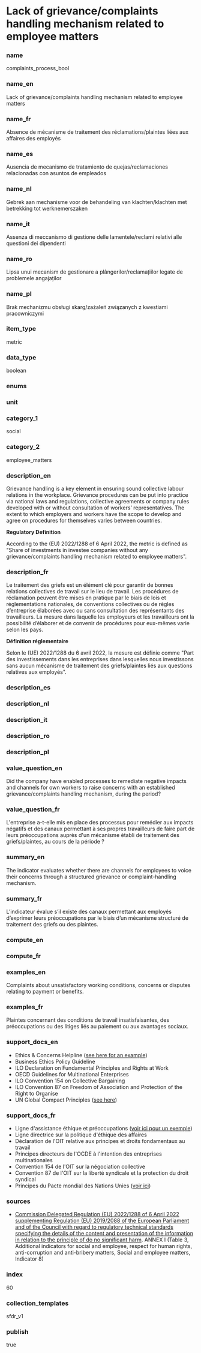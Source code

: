 # Lack of grievance/complaints handling mechanism related to employee matters

### name

complaints_process_bool

### name_en

Lack of grievance/complaints handling mechanism related to employee matters

### name_fr

Absence de mécanisme de traitement des réclamations/plaintes liées aux affaires des employés

### name_es

Ausencia de mecanismo de tratamiento de quejas/reclamaciones relacionadas con asuntos de empleados

### name_nl

Gebrek aan mechanisme voor de behandeling van klachten/klachten met betrekking tot werknemerszaken

### name_it

Assenza di meccanismo di gestione delle lamentele/reclami relativi alle questioni dei dipendenti

### name_ro

Lipsa unui mecanism de gestionare a plângerilor/reclamațiilor legate de problemele angajaților

### name_pl

Brak mechanizmu obsługi skarg/zażaleń związanych z kwestiami pracowniczymi

### item_type

metric

### data_type

boolean

### enums



### unit



### category_1

social

### category_2

employee_matters

### description_en

Grievance handling is a key element in ensuring sound collective labour relations in the workplace.
Grievance procedures can be put into practice via national laws and regulations, collective
agreements or company rules developed with or without consultation of workers’ representatives.
The extent to which employers and workers have the scope to develop and agree on procedures for
themselves varies between countries.

**Regulatory Definition**

According to the (EU) 2022/1288 of 6 April 2022, the metric is defined as "Share of investments in
investee companies without any grievance/complaints handling mechanism related to employee matters".


### description_fr

Le traitement des griefs est un élément clé pour garantir de bonnes relations collectives de
travail sur le lieu de travail. Les procédures de réclamation peuvent être mises en pratique par
le biais de lois et réglementations nationales, de conventions collectives ou de règles d’entreprise
élaborées avec ou sans consultation des représentants des travailleurs. La mesure dans laquelle les
employeurs et les travailleurs ont la possibilité d’élaborer et de convenir de procédures pour
eux-mêmes varie selon les pays.

**Définition réglementaire**

Selon le (UE) 2022/1288 du 6 avril 2022, la mesure est définie comme "Part des investissements
dans les entreprises dans lesquelles nous investissons sans aucun mécanisme de traitement des
griefs/plaintes liés aux questions relatives aux employés".

### description_es

### description_nl

### description_it

### description_ro

### description_pl


### value_question_en

Did the company have enabled processes to remediate negative impacts and channels for own workers
to raise concerns with an established grievance/complaints handling mechanism, during the period?

### value_question_fr

L'entreprise a-t-elle mis en place des processus pour remédier aux impacts négatifs et des canaux
permettant à ses propres travailleurs de faire part de leurs préoccupations auprès d'un mécanisme
établi de traitement des griefs/plaintes, au cours de la période ?

### summary_en

The indicator evaluates whether there are channels for employees to voice their concerns through a
structured grievance or complaint-handling mechanism.

### summary_fr

L’indicateur évalue s’il existe des canaux permettant aux employés d’exprimer leurs préoccupations
par le biais d’un mécanisme structuré de traitement des griefs ou des plaintes.

### compute_en



### compute_fr



### examples_en

Complaints about unsatisfactory working conditions, concerns or disputes relating to payment or
benefits.

### examples_fr

Plaintes concernant des conditions de travail insatisfaisantes, des préoccupations ou des litiges
liés au paiement ou aux avantages sociaux.

### support_docs_en

- Ethics & Concerns Helpline ([see here for an example](https://www.westinghousenuclear.com/Portals/0/about/mission%20vision%20values/2020/Global-Ethics-Code-POSTCARD-US-RELEASED-WEB.pdf))
- Business Ethics Policy Guideline
- ILO Declaration on Fundamental Principles and Rights at Work
- OECD Guidelines for Multinational Enterprises
- ILO Convention 154 on Collective Bargaining
- ILO Convention 87 on Freedom of Association and Protection of the Right to Organise
- UN Global Compact Principles ([see here](https://unglobalcompact.org/what-is-gc/mission/principles))

### support_docs_fr

- Ligne d'assistance éthique et préoccupations ([voir ici pour un exemple](https://www.westinghousenuclear.com/Portals/0/about/mission%20vision%20values/2020/Global-Ethics-Code-POSTCARD-US-RELEASED-WEB.pdf))
- Ligne directrice sur la politique d'éthique des affaires
- Déclaration de l'OIT relative aux principes et droits fondamentaux au travail
- Principes directeurs de l'OCDE à l'intention des entreprises multinationales
- Convention 154 de l'OIT sur la négociation collective
- Convention 87 de l'OIT sur la liberté syndicale et la protection du droit syndical
- Principes du Pacte mondial des Nations Unies ([voir ici](https://unglobalcompact.org/what-is-gc/mission/principles))

### sources

- [Commission Delegated Regulation (EU) 2022/1288 of 6 April 2022 supplementing Regulation (EU)
2019/2088 of the European Parliament and of the Council with regard to regulatory technical
standards specifying the details of the content and presentation of the information in relation
to the principle of do no significant harm](https://eur-lex.europa.eu/eli/reg_del/2022/1288/oj).
ANNEX I (Table 3, Additional indicators for social and employee, respect for human rights,
anti-corruption and anti-bribery matters, Social and employee matters, Indicator 8)
            
### index

60

### collection_templates

sfdr_v1

### publish

true
